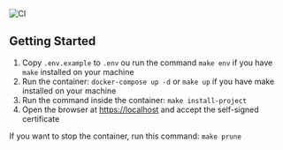 ![CI](https://github.com/anthodev/demo-api-zel/workflows/CI/badge.svg)

## Getting Started

1. Copy `.env.example` to `.env` ou run the command `make env` if you have `make` installed on your machine
2. Run the container: `docker-compose up -d` or `make up` if you have make installed on your machine
3. Run the command inside the container: `make install-project`
4. Open the browser at [https://localhost](https://localhost) and accept the self-signed certificate

If you want to stop the container, run this command: `make prune`
